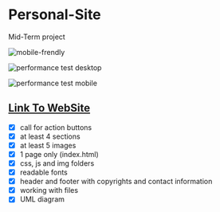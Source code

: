 # Personal-Site
 Mid-Term project

![mobile-frendly](https://user-images.githubusercontent.com/73386100/141679452-ef1cfddf-e873-4f23-b16f-69ee8d5dfa06.png)

![performance test desktop](https://user-images.githubusercontent.com/73386100/141679455-4e2bb064-1303-44b4-a214-79970f1fc239.png)

![performance test mobile](https://user-images.githubusercontent.com/73386100/141679458-58787be5-6d3e-43e5-a437-b207234e3913.png)

## [Link To WebSite](https://condescending-wright-ef4d34.netlify.app/)

* [x] call for action buttons
* [x] at least 4 sections
* [x] at least 5 images
* [x] 1 page only (index.html)
* [x] css, js and img folders
* [x] readable fonts
* [x] header and footer with copyrights and contact information
* [x] working with files
* [x] UML diagram